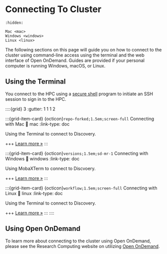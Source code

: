 # Connecting To Cluster

```{toctree}
:hidden:

Mac <mac>
Windows <windows>
Linux <linux>
```

The following sections on this page will guide you on how to connect to the cluster using command-line access using the terminal and the web interface of Open OnDemand. Guides are provided if your personal computer is running Windows, macOS, or Linux.


## Using the Terminal
You connect to the HPC using a [secure shell] program to initiate an SSH session to
sign in to the HPC.

::::{grid} 3
:gutter: 1 1 1 2

:::{grid-item-card} {octicon}`repo-forked;1.5em;screen-full` Connecting with Mac
:link: mac
:link-type: doc

Using the Terminal to connect to Discovery.

+++
[Learn more »](mac)
:::

:::{grid-item-card} {octicon}`versions;1.5em;sd-mr-1` Connecting with Windows
:link: windows
:link-type: doc

Using MobaXTerm to connect to Discvoery.

+++
[Learn more »](windows)
:::

:::{grid-item-card} {octicon}`workflow;1.5em;screen-full` Connecting with Linux
:link: linux
:link-type: doc

Using the Terminal to connect to Discovery.

+++
[Learn more »](linux)
:::
::::

## Using Open OnDemand
To learn more about connecting to the cluster using Open OnDemand, please see the Research Computing website on utilizing [Open OnDemand](https://rc.northeastern.edu/ood/).

[secure shell]: https://www.ssh.com/ssh/protocol/
